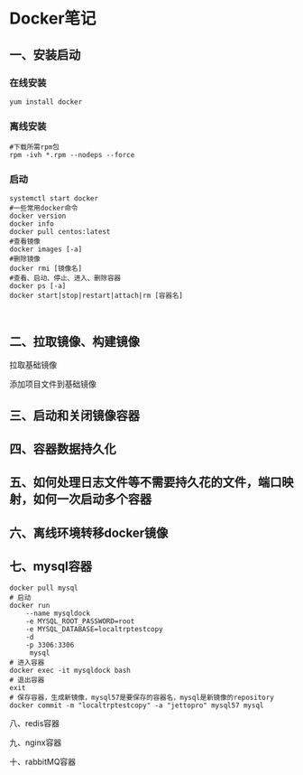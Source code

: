 # Docker笔记

## 一、安装启动

### 在线安装

```shell
yum install docker
```

### 离线安装

```shell
#下载所需rpm包
rpm -ivh *.rpm --nodeps --force
```

### 启动

```shell
systemctl start docker
#一些常用docker命令
docker version
docker info
docker pull centos:latest
#查看镜像
docker images [-a]
#删除镜像
docker rmi [镜像名]
#查看、启动、停止、进入、删除容器
docker ps [-a]
docker start|stop|restart|attach|rm [容器名]



```

## 二、拉取镜像、构建镜像

拉取基础镜像

添加项目文件到基础镜像

## 三、启动和关闭镜像容器

## 四、容器数据持久化

## 五、如何处理日志文件等不需要持久花的文件，端口映射，如何一次启动多个容器

## 六、离线环境转移docker镜像

## 七、mysql容器

```shell
docker pull mysql
# 启动
docker run 
	--name mysqldock 
	-e MYSQL_ROOT_PASSWORD=root 
	-e MYSQL_DATABASE=localtrptestcopy 
	-d 
	-p 3306:3306 
	 mysql
# 进入容器
docker exec -it mysqldock bash
# 退出容器
exit
# 保存容器，生成新镜像，mysql57是要保存的容器名，mysql是新镜像的repository
docker commit -m "localtrptestcopy" -a "jettopro" mysql57 mysql
```



八、redis容器

九、nginx容器

十、rabbitMQ容器